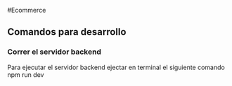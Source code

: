 
 #Ecommerce

## Comandos para desarrollo
### Correr el servidor backend
Para ejecutar el servidor backend ejectar en terminal el siguiente comando npm run dev


 
